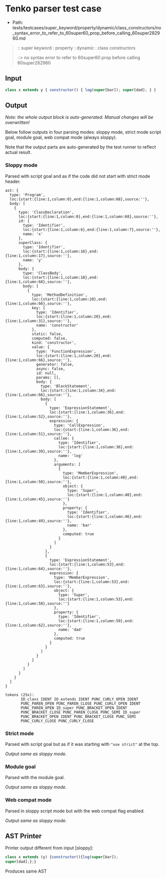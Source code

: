 # Tenko parser test case

- Path: tests/testcases/super_keyword/property/dynamic/class_constructors/no_syntax_error_to_refer_to_60super60_prop_before_calling_60super282960.md

> :: super keyword : property : dynamic : class constructors
>
> ::> no syntax error to refer to 60super60 prop before calling 60super282960

## Input

`````js
class x extends y { constructor() { log(super[bar]); super[dad]; } }
`````

## Output

_Note: the whole output block is auto-generated. Manual changes will be overwritten!_

Below follow outputs in four parsing modes: sloppy mode, strict mode script goal, module goal, web compat mode (always sloppy).

Note that the output parts are auto-generated by the test runner to reflect actual result.

### Sloppy mode

Parsed with script goal and as if the code did not start with strict mode header.

`````
ast: {
  type: 'Program',
  loc:{start:{line:1,column:0},end:{line:1,column:68},source:''},
  body: [
    {
      type: 'ClassDeclaration',
      loc:{start:{line:1,column:0},end:{line:1,column:68},source:''},
      id: {
        type: 'Identifier',
        loc:{start:{line:1,column:6},end:{line:1,column:7},source:''},
        name: 'x'
      },
      superClass: {
        type: 'Identifier',
        loc:{start:{line:1,column:16},end:{line:1,column:17},source:''},
        name: 'y'
      },
      body: {
        type: 'ClassBody',
        loc:{start:{line:1,column:18},end:{line:1,column:68},source:''},
        body: [
          {
            type: 'MethodDefinition',
            loc:{start:{line:1,column:20},end:{line:1,column:66},source:''},
            key: {
              type: 'Identifier',
              loc:{start:{line:1,column:20},end:{line:1,column:31},source:''},
              name: 'constructor'
            },
            static: false,
            computed: false,
            kind: 'constructor',
            value: {
              type: 'FunctionExpression',
              loc:{start:{line:1,column:20},end:{line:1,column:66},source:''},
              generator: false,
              async: false,
              id: null,
              params: [],
              body: {
                type: 'BlockStatement',
                loc:{start:{line:1,column:34},end:{line:1,column:66},source:''},
                body: [
                  {
                    type: 'ExpressionStatement',
                    loc:{start:{line:1,column:36},end:{line:1,column:52},source:''},
                    expression: {
                      type: 'CallExpression',
                      loc:{start:{line:1,column:36},end:{line:1,column:51},source:''},
                      callee: {
                        type: 'Identifier',
                        loc:{start:{line:1,column:36},end:{line:1,column:39},source:''},
                        name: 'log'
                      },
                      arguments: [
                        {
                          type: 'MemberExpression',
                          loc:{start:{line:1,column:40},end:{line:1,column:50},source:''},
                          object: {
                            type: 'Super',
                            loc:{start:{line:1,column:40},end:{line:1,column:45},source:''}
                          },
                          property: {
                            type: 'Identifier',
                            loc:{start:{line:1,column:46},end:{line:1,column:49},source:''},
                            name: 'bar'
                          },
                          computed: true
                        }
                      ]
                    }
                  },
                  {
                    type: 'ExpressionStatement',
                    loc:{start:{line:1,column:53},end:{line:1,column:64},source:''},
                    expression: {
                      type: 'MemberExpression',
                      loc:{start:{line:1,column:53},end:{line:1,column:63},source:''},
                      object: {
                        type: 'Super',
                        loc:{start:{line:1,column:53},end:{line:1,column:58},source:''}
                      },
                      property: {
                        type: 'Identifier',
                        loc:{start:{line:1,column:59},end:{line:1,column:62},source:''},
                        name: 'dad'
                      },
                      computed: true
                    }
                  }
                ]
              }
            }
          }
        ]
      }
    }
  ]
}

tokens (25x):
       ID_class IDENT ID_extends IDENT PUNC_CURLY_OPEN IDENT
       PUNC_PAREN_OPEN PUNC_PAREN_CLOSE PUNC_CURLY_OPEN IDENT
       PUNC_PAREN_OPEN ID_super PUNC_BRACKET_OPEN IDENT
       PUNC_BRACKET_CLOSE PUNC_PAREN_CLOSE PUNC_SEMI ID_super
       PUNC_BRACKET_OPEN IDENT PUNC_BRACKET_CLOSE PUNC_SEMI
       PUNC_CURLY_CLOSE PUNC_CURLY_CLOSE
`````

### Strict mode

Parsed with script goal but as if it was starting with `"use strict"` at the top.

_Output same as sloppy mode._

### Module goal

Parsed with the module goal.

_Output same as sloppy mode._

### Web compat mode

Parsed in sloppy script mode but with the web compat flag enabled.

_Output same as sloppy mode._

## AST Printer

Printer output different from input [sloppy]:

````js
class x extends (y) {constructor(){log(super[bar]);
super[dad];};}
````

Produces same AST
